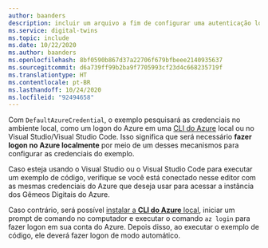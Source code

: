 ```yaml
---
author: baanders
description: incluir um arquivo a fim de configurar uma autenticação local para DefaultAzureCredential em exemplos de Gêmeos Digitais do Azure – sem introdução
ms.service: digital-twins
ms.topic: include
ms.date: 10/22/2020
ms.author: baanders
ms.openlocfilehash: 8bf0590b867d37a22706f679bfbeee2140935637
ms.sourcegitcommit: d6a739ff99b2ba9f7705993cf23d4c668235719f
ms.translationtype: HT
ms.contentlocale: pt-BR
ms.lasthandoff: 10/24/2020
ms.locfileid: "92494658"
---
```

Com `DefaultAzureCredential`, o exemplo pesquisará as credenciais no ambiente local, como um logon do Azure em uma [CLI do Azure](/cli/azure/install-azure-cli?view=azure-cli-latest&preserve-view=true) local ou no Visual Studio/Visual Studio Code. Isso significa que será necessário **fazer logon no Azure localmente** por meio de um desses mecanismos para configurar as credenciais do exemplo.

Caso esteja usando o Visual Studio ou o Visual Studio Code para executar um exemplo de código, verifique se você está conectado nesse editor com as mesmas credenciais do Azure que deseja usar para acessar a instância dos Gêmeos Digitais do Azure.

Caso contrário, será possível [instalar a **CLI do Azure** local](/cli/azure/install-azure-cli?view=azure-cli-latest&preserve-view=true), iniciar um prompt de comando no computador e executar o comando `az login` para fazer logon em sua conta do Azure. Depois disso, ao executar o exemplo de código, ele deverá fazer logon de modo automático.